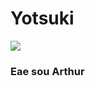 # Yotsuki
![](https://i.pinimg.com/originals/4c/4b/c9/4c4bc9af912f572f83105594ff7a3498.gif)
### Eae sou **Arthur**
